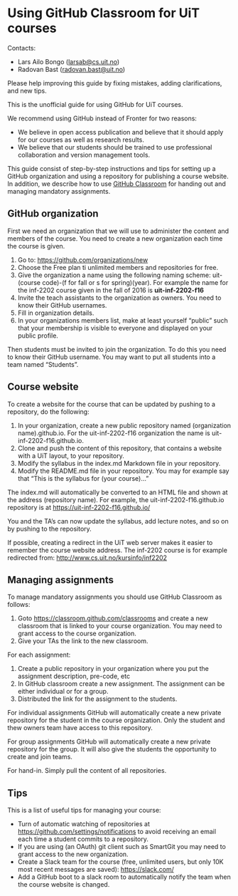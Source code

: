 # Using GitHub Classroom for UiT courses

Contacts:
- Lars Ailo Bongo (larsab@cs.uit.no)
- Radovan Bast (radovan.bast@uit.no)

Please help improving this guide by fixing mistakes, adding clarifications, and new tips.

This is the unofficial guide for using GitHub for UiT courses.

We recommend using GitHub instead of Fronter for two reasons:
- We believe in open access publication and believe that it should apply for our courses as well as research results.
- We believe that our students should be trained to use professional collaboration and version management tools.

This guide consist of step-by-step instructions and tips for setting up a
GitHub organization and using a repository for publishing a course website. In
addition, we describe how to use [GitHub Classroom](https://classroom.github.com/)
for handing out and managing mandatory assignments.


## GitHub organization

First we need an organization that we will use to administer the content and members of the course. You need to create a new organization each time the course is given.

1. Go to: https://github.com/organizations/new
2. Choose the Free plan ti unlimited members and repositories for free. 
3. Give the organization a name using the following naming scheme: uit-(course code)-(f for fall or s for spring)(year). For example the name for the inf-2202 course given in the fall of 2016 is **uit-inf-2202-f16**
4. Invite the teach assistants to the organization as owners. You need to know their GitHub usernames.
5. Fill in organization details.
6. In your organizations members list, make at least yourself “public” such that your membership is visible to everyone and displayed on your public profile.

Then students must be invited to join the organization. To do this you need to know their GitHub username. You may want to put all students into a team named “Students”.


## Course website

To create a website for the course that can be updated by pushing to a repository, do the following:

1. In your organization, create a new public repository named (organization name).github.io. For the uit-inf-2202-f16 organization the name is uit-inf-2202-f16.github.io.
2. Clone and push the content of this repository, that contains a website with a UiT layout, to your repository. 
3. Modify the syllabus in the index.md Markdown file in your repository.
4. Modify the README.md file in your repository. You may for example say that “This is the syllabus for (your course)…”

The index.md will automatically be converted to an HTML file and shown at the address (repository name). For example, the uit-inf-2202-f16.github.io repository is at https://uit-inf-2202-f16.github.io/

You and the TA’s can now update the syllabus, add lecture notes, and so on by pushing to the repository.

If possible, creating a redirect in the UiT web server makes it easier to remember the course website address. The inf-2202 course is for example redirected from: http://www.cs.uit.no/kursinfo/inf2202


## Managing assignments

To manage mandatory assignments you should use GitHub Classroom as follows:

1. Goto https://classroom.github.com/classrooms and create a new classroom that is linked to your course organization. You may need to grant access to the course organization.
2. Give your TAs the link to the new classroom.

For each assignment:

1. Create a public repository in your organization where you put the assignment description, pre-code, etc
2. In GitHub classroom create a new assignment. The assignment can be either individual or for a group.
3. Distributed the link for the assignment to the students. 

For individual assignments GitHub will automatically create a new private repository for the student in the course organization. Only the student and thew owners team have access to this repository.

For group assignments GitHub will automatically create a new private repository for the group. It will also give the students the opportunity to create and join teams.

For hand-in. Simply pull the content of all repositories.


## Tips

This is a list of useful tips for managing your course:
* Turn of automatic watching of repositories at https://github.com/settings/notifications to avoid receiving an email each time a student commits to a repository.
* If you are using (an OAuth) git client such as SmartGit you may need to grant access to the new organization.
* Create a Slack team for the course (free, unlimited users, but only 10K most recent messages are saved): https://slack.com/
* Add a GitHub boot to a slack room to automatically notify the team when the course website is changed.
